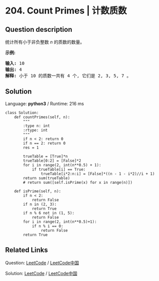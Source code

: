 # 204. Count Primes | 计数质数

## Question description

<!--If you want to use the English description, use <p>Count the number of prime numbers less than a non-negative number, <b><i>n</i></b>.</p>

<p><strong>Example:</strong></p>

<pre>
<strong>Input:</strong> 10
<strong>Output:</strong> 4
<strong>Explanation:</strong> There are 4 prime numbers less than 10, they are 2, 3, 5, 7.
</pre>
 instead-->
<p>统计所有小于非负整数&nbsp;<em>n&nbsp;</em>的质数的数量。</p>

<p><strong>示例:</strong></p>

<pre><strong>输入:</strong> 10
<strong>输出:</strong> 4
<strong>解释:</strong> 小于 10 的质数一共有 4 个, 它们是 2, 3, 5, 7 。
</pre>




## Solution

Language: **python3**  /  Runtime: 216 ms

```python3
class Solution:
    def countPrimes(self, n):
        """
        :type n: int
        :rtype: int
        """
        if n < 2: return 0
        if n == 2: return 0
        res = 1
        
        trueTable = [True]*n
        trueTable[0:2] = [False]*2
        for i in range(2, int(n**0.5) + 1):
            if trueTable[i] == True:
                trueTable[i*2:n:i] = [False]*((n - 1 - i*2)//i + 1)
        return sum(trueTable)
        # return sum([self.isPrime(x) for x in range(n)])

    def isPrime(self, n):
        if n < 2:
            return False
        if n in (2, 3):
            return True
        if n % 6 not in (1, 5):
            return False
        for i in range(2, int(n**0.5)+1):
            if n % i == 0:
                return False
        return True
```



## Related Links

Question: [LeetCode](https://leetcode.com/problems/count-primes/description/)  /  [LeetCode中国](https://leetcode-cn.com/problems/count-primes/description/)

Solution: [LeetCode](https://leetcode.com/articles/count-primes/)  /  [LeetCode中国](https://leetcode-cn.com/articles/count-primes/)